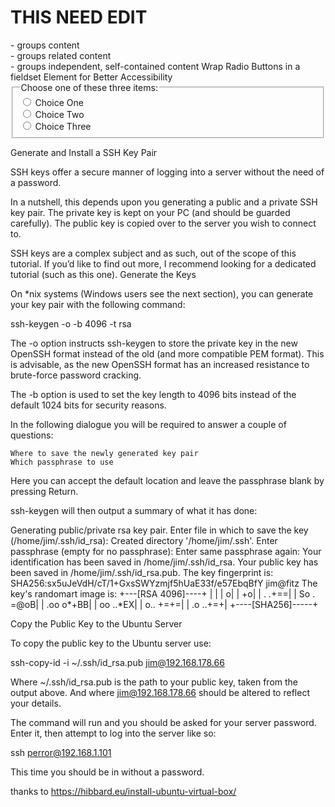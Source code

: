 # THIS NEED EDIT

<div> - groups content 
<section> - groups related content 
<article> - groups independent, self-contained content
  Wrap Radio Buttons in a fieldset Element for Better Accessibility
  <form>
  <fieldset>
    <legend>Choose one of these three items:</legend>
    <input id="one" type="radio" name="items" value="one">
    <label for="one">Choice One</label><br>
    <input id="two" type="radio" name="items" value="two">
    <label for="two">Choice Two</label><br>
    <input id="three" type="radio" name="items" value="three">
    <label for="three">Choice Three</label>
  </fieldset>
</form>
  
  Generate and Install a SSH Key Pair

SSH keys offer a secure manner of logging into a server without the need of a password.

In a nutshell, this depends upon you generating a public and a private SSH key pair. The private key is kept on your PC (and should be guarded carefully). The public key is copied over to the server you wish to connect to.

SSH keys are a complex subject and as such, out of the scope of this tutorial. If you’d like to find out more, I recommend looking for a dedicated tutorial (such as this one).
Generate the Keys

On *nix systems (Windows users see the next section), you can generate your key pair with the following command:

ssh-keygen -o -b 4096 -t rsa

The -o option instructs ssh-keygen to store the private key in the new OpenSSH format instead of the old (and more compatible PEM format). This is advisable, as the new OpenSSH format has an increased resistance to brute-force password cracking.

The -b option is used to set the key length to 4096 bits instead of the default 1024 bits for security reasons.

In the following dialogue you will be required to answer a couple of questions:

    Where to save the newly generated key pair
    Which passphrase to use

Here you can accept the default location and leave the passphrase blank by pressing Return.

ssh-keygen will then output a summary of what it has done:

Generating public/private rsa key pair.
Enter file in which to save the key (/home/jim/.ssh/id_rsa):
Created directory '/home/jim/.ssh'.
Enter passphrase (empty for no passphrase):
Enter same passphrase again:
Your identification has been saved in /home/jim/.ssh/id_rsa.
Your public key has been saved in /home/jim/.ssh/id_rsa.pub.
The key fingerprint is:
SHA256:sx5uJeVdH/cT/1+GxsSWYzmjf5hUaE33f/e57EbqBfY jim@fitz
The key's randomart image is:
+---[RSA 4096]----+
|                 |
|                o|
|               +o|
|          .  .+==|
|        So . =@oB|
|        .oo o*+BB|
|        oo  ..*EX|
|       o..   +=+=|
|       .o   ..+=+|
+----[SHA256]-----+

Copy the Public Key to the Ubuntu Server

To copy the public key to the Ubuntu server use:

ssh-copy-id -i ~/.ssh/id_rsa.pub jim@192.168.178.66

Where ~/.ssh/id_rsa.pub is the path to your public key, taken from the output above. And where jim@192.168.178.66 should be altered to reflect your details.

The command will run and you should be asked for your server password. Enter it, then attempt to log into the server like so:

ssh perror@192.168.1.101

This time you should be in without a password.
  
  thanks to https://hibbard.eu/install-ubuntu-virtual-box/
